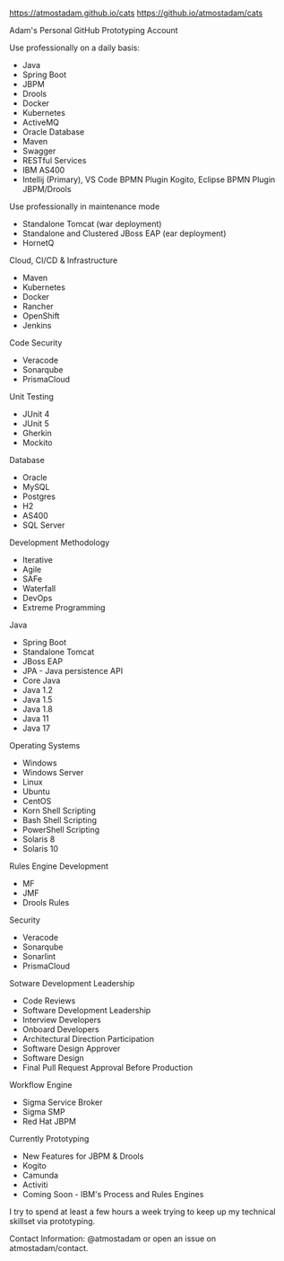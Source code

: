 
https://atmostadam.github.io/cats
https://github.io/atmostadam/cats

Adam's Personal GitHub Prototyping Account

Use professionally on a daily basis:
 - Java
 - Spring Boot
 - JBPM
 - Drools
 - Docker
 - Kubernetes
 - ActiveMQ
 - Oracle Database
 - Maven
 - Swagger
 - RESTful Services
 - IBM AS400
 - Intellij (Primary), VS Code BPMN Plugin Kogito, Eclipse BPMN Plugin JBPM/Drools

Use professionally in maintenance mode
 - Standalone Tomcat (war deployment)
 - Standalone and Clustered JBoss EAP (ear deployment)
 - HornetQ

Cloud, CI/CD & Infrastructure
 - Maven
 - Kubernetes
 - Docker
 - Rancher
 - OpenShift
 - Jenkins

Code Security
 - Veracode
 - Sonarqube
 - PrismaCloud

Unit Testing
 - JUnit 4
 - JUnit 5
 - Gherkin
 - Mockito

Database
 - Oracle
 - MySQL
 - Postgres
 - H2
 - AS400
 - SQL Server

Development Methodology
 - Iterative
 - Agile
 - SAFe
 - Waterfall
 - DevOps
 - Extreme Programming
 
Java
 - Spring Boot
 - Standalone Tomcat
 - JBoss EAP
 - JPA - Java persistence API
 - Core Java
 - Java 1.2
 - Java 1.5
 - Java 1.8
 - Java 11
 - Java 17
 
Operating Systems
 - Windows
 - Windows Server
 - Linux
 - Ubuntu
 - CentOS
 - Korn Shell Scripting
 - Bash Shell Scripting
 - PowerShell Scripting
 - Solaris 8
 - Solaris 10
 
Rules Engine Development
 - MF
 - JMF
 - Drools Rules
 
 Security
 - Veracode
 - Sonarqube
 - Sonarlint
 - PrismaCloud
 
Sotware Development Leadership
 - Code Reviews
 - Software Development Leadership
 - Interview Developers
 - Onboard Developers
 - Architectural Direction Participation
 - Software Design Approver
 - Software Design
 - Final Pull Request Approval Before Production

Workflow Engine
 - Sigma Service Broker
 - Sigma SMP
 - Red Hat JBPM

Currently Prototyping
 - New Features for JBPM & Drools
 - Kogito
 - Camunda
 - Activiti
 - Coming Soon - IBM's Process and Rules Engines


I try to spend at least a few hours a week trying to keep up my technical skillset via prototyping.

Contact Information: @atmostadam or open an issue on atmostadam/contact.
